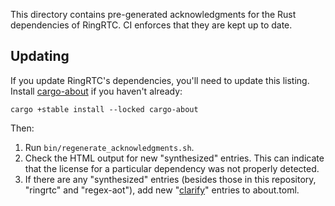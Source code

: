 This directory contains pre-generated acknowledgments for the Rust dependencies of RingRTC. CI enforces that they are kept up to date.

## Updating

If you update RingRTC's dependencies, you'll need to update this listing. Install [cargo-about][] if you haven't already:

```shell
cargo +stable install --locked cargo-about
```

Then:

1. Run `bin/regenerate_acknowledgments.sh`.
2. Check the HTML output for new "synthesized" entries. This can indicate that the license for a particular dependency was not properly detected.
3. If there are any "synthesized" entries (besides those in this repository, "ringrtc" and "regex-aot"), add new "[clarify][]" entries to about.toml.

[cargo-about]: https://embarkstudios.github.io/cargo-about/
[clarify]: https://embarkstudios.github.io/cargo-about/cli/generate/config.html#the-clarify-field-optional

